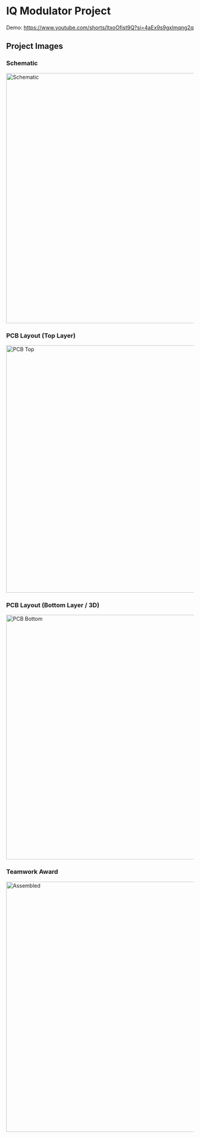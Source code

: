 # IQ Modulator Project

Demo: https://www.youtube.com/shorts/ltxoOfist9Q?si=4aEx9s9gxlmqng2q 


##  Project Images

### Schematic
<img width="1014" height="671" alt="Schematic" src="https://github.com/user-attachments/assets/b7fa58d7-75e3-40ba-9732-535211df2229" />

### PCB Layout (Top Layer)
<img width="1749" height="664" alt="PCB Top" src="https://github.com/user-attachments/assets/bbc0d204-cc4e-4905-981a-6a41ec21cf75" />

### PCB Layout (Bottom Layer / 3D)
<img width="1749" height="656" alt="PCB Bottom" src="https://github.com/user-attachments/assets/ded9163c-c761-4a60-bc82-9ec7187e2d1e" />

### Teamwork Award
<img width="894" height="671" alt="Assembled" src="https://github.com/user-attachments/assets/6ea95655-939c-412e-bbcf-f8550808272f" />


